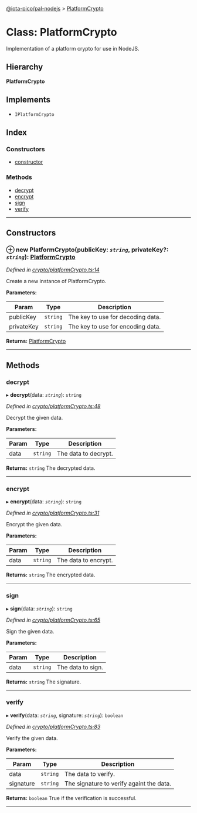 [@iota-pico/pal-nodejs](../README.md) > [PlatformCrypto](../classes/platformcrypto.md)

# Class: PlatformCrypto

Implementation of a platform crypto for use in NodeJS.

## Hierarchy

**PlatformCrypto**

## Implements

* `IPlatformCrypto`

## Index

### Constructors

* [constructor](platformcrypto.md#constructor)

### Methods

* [decrypt](platformcrypto.md#decrypt)
* [encrypt](platformcrypto.md#encrypt)
* [sign](platformcrypto.md#sign)
* [verify](platformcrypto.md#verify)

---

## Constructors

<a id="constructor"></a>

### ⊕ **new PlatformCrypto**(publicKey: *`string`*, privateKey?: *`string`*): [PlatformCrypto](platformcrypto.md)

*Defined in [crypto/platformCrypto.ts:14](https://github.com/iota-pico/pal-nodejs/blob/605d7df/src/crypto/platformCrypto.ts#L14)*

Create a new instance of PlatformCrypto.

**Parameters:**

| Param | Type | Description |
| ------ | ------ | ------ |
| publicKey | `string`   |  The key to use for decoding data. |
| privateKey | `string`   |  The key to use for encoding data. |

**Returns:** [PlatformCrypto](platformcrypto.md)

---

## Methods

<a id="decrypt"></a>

###  decrypt

▸ **decrypt**(data: *`string`*): `string`

*Defined in [crypto/platformCrypto.ts:48](https://github.com/iota-pico/pal-nodejs/blob/605d7df/src/crypto/platformCrypto.ts#L48)*

Decrypt the given data.

**Parameters:**

| Param | Type | Description |
| ------ | ------ | ------ |
| data | `string`   |  The data to decrypt. |

**Returns:** `string`
The decrypted data.

___

<a id="encrypt"></a>

###  encrypt

▸ **encrypt**(data: *`string`*): `string`

*Defined in [crypto/platformCrypto.ts:31](https://github.com/iota-pico/pal-nodejs/blob/605d7df/src/crypto/platformCrypto.ts#L31)*

Encrypt the given data.

**Parameters:**

| Param | Type | Description |
| ------ | ------ | ------ |
| data | `string`   |  The data to encrypt. |

**Returns:** `string`
The encrypted data.

___

<a id="sign"></a>

###  sign

▸ **sign**(data: *`string`*): `string`

*Defined in [crypto/platformCrypto.ts:65](https://github.com/iota-pico/pal-nodejs/blob/605d7df/src/crypto/platformCrypto.ts#L65)*

Sign the given data.

**Parameters:**

| Param | Type | Description |
| ------ | ------ | ------ |
| data | `string`   |  The data to sign. |

**Returns:** `string`
The signature.

___

<a id="verify"></a>

###  verify

▸ **verify**(data: *`string`*, signature: *`string`*): `boolean`

*Defined in [crypto/platformCrypto.ts:83](https://github.com/iota-pico/pal-nodejs/blob/605d7df/src/crypto/platformCrypto.ts#L83)*

Verify the given data.

**Parameters:**

| Param | Type | Description |
| ------ | ------ | ------ |
| data | `string`   |  The data to verify. |
| signature | `string`   |  The signature to verify againt the data. |

**Returns:** `boolean`
True if the verification is successful.

___

